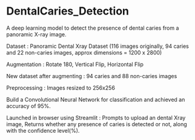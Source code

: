 # DentalCaries_Detection
A deep learning model to detect the presence of dental caries from a panoramic X-ray image.

Dataset : Panoramic Dental Xray Dataset (116 images originally, 94 caries and 22 non-caries images, approx dimensions = 1200 x 2800)

Augmentation : Rotate 180, Vertical Flip, Horizontal Flip

New dataset after augmenting : 94 caries and 88 non-caries images

Preprocessing : Images resized to 256x256

Build a Convolutional Neural Network for classification and achieved an accuracy of 95%.

Launched in browser using Streamlit :
Prompts to upload an dental Xray image, 
Returns whether any presence of caries is detected or not, along with the confidence level(%).
